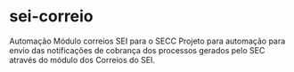 # sei-correio
Automação Módulo correios SEI para o SECC
Projeto para automação para envio das notificações de cobrança dos processos gerados pelo SEC através do módulo dos Correios do SEI.
